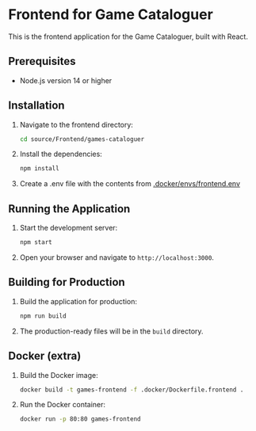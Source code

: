 # Frontend for Game Cataloguer

This is the frontend application for the Game Cataloguer, built with React.

## Prerequisites

- Node.js version 14 or higher

## Installation

1. Navigate to the frontend directory:

   ```bash
   cd source/Frontend/games-cataloguer  
   ```
2. Install the dependencies:
    ```bash
    npm install
    ```
3. Create a .env file with the contents from [.docker/envs/frontend.env](../../.docker/envs/frontend.env) 

## Running the Application

1. Start the development server:

   ```bash
   npm start
   ```

2. Open your browser and navigate to `http://localhost:3000`.

## Building for Production

1. Build the application for production:

   ```bash
   npm run build
   ```

2. The production-ready files will be in the `build` directory.

## Docker (extra)

1. Build the Docker image:

   ```bash
   docker build -t games-frontend -f .docker/Dockerfile.frontend .
   ```

2. Run the Docker container:

   ```bash
   docker run -p 80:80 games-frontend
   ```